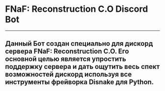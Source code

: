 # **FNaF: Reconstruction C.O Discord Bot**
- - -
## Данный Бот создан специально для дискорд сервера **FNaF: Reconstruction C.O**. Его основной целью является упростить поддержку сервера и дать ощутить весь спект возможностей дискорд используя все инструменты фрейворка **Disnake** для **Python**.
